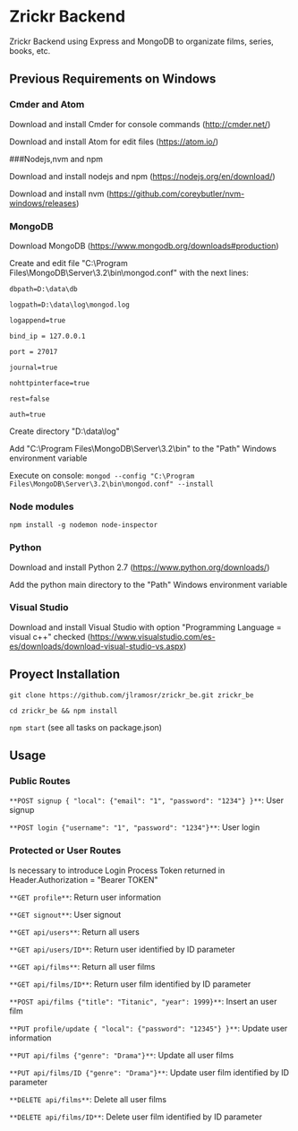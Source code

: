 # Zrickr Backend

Zrickr Backend using Express and MongoDB to organizate films, series, books, etc.

## Previous Requirements on Windows

### Cmder and Atom

Download and install Cmder for console commands (http://cmder.net/)

Download and install Atom for edit files (https://atom.io/)

###Nodejs,nvm and npm

Download and install nodejs and npm (https://nodejs.org/en/download/)

Download and install nvm (https://github.com/coreybutler/nvm-windows/releases)

### MongoDB

Download MongoDB (https://www.mongodb.org/downloads#production)

Create and edit file "C:\Program Files\MongoDB\Server\3.2\bin\mongod.conf" with the next lines:

`dbpath=D:\data\db`

`logpath=D:\data\log\mongod.log`

`logappend=true`

`bind_ip = 127.0.0.1`

`port = 27017`

`journal=true`

`nohttpinterface=true`

`rest=false`

`auth=true`

Create directory "D:\data\log"

Add "C:\Program Files\MongoDB\Server\3.2\bin" to the "Path" Windows environment variable

Execute on console: `mongod --config "C:\Program Files\MongoDB\Server\3.2\bin\mongod.conf" --install`

### Node modules

`npm install -g nodemon node-inspector`

### Python

Download and install Python 2.7 (https://www.python.org/downloads/)

Add the python main directory to the "Path" Windows environment variable

### Visual Studio

Download and install Visual Studio with option "Programming Language = visual c++" checked (https://www.visualstudio.com/es-es/downloads/download-visual-studio-vs.aspx)

## Proyect Installation

`git clone https://github.com/jlramosr/zrickr_be.git zrickr_be`

`cd zrickr_be && npm install`

`npm start` (see all tasks on package.json)

## Usage

### Public Routes

`**POST signup { "local": {"email": "1", "password": "1234"} }**`: User signup

`**POST login {"username": "1", "password": "1234"}**`: User login

### Protected or User Routes

Is necessary to introduce Login Process Token returned in Header.Authorization = "Bearer TOKEN"

`**GET profile**`: Return user information

`**GET signout**`: User signout

`**GET api/users**`: Return all users

`**GET api/users/ID**`: Return user identified by ID parameter

`**GET api/films**`: Return all user films

`**GET api/films/ID**`: Return user film identified by ID parameter

`**POST api/films {"title": "Titanic", "year": 1999}**`: Insert an user film

`**PUT profile/update { "local": {"password": "12345"} }**`: Update user information

`**PUT api/films {"genre": "Drama"}**`: Update all user films

`**PUT api/films/ID {"genre": "Drama"}**`: Update user film identified by ID parameter

`**DELETE api/films**`: Delete all user films

`**DELETE api/films/ID**`: Delete user film identified by ID parameter

